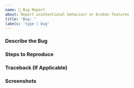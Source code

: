 ```yaml
---
name: 🐛 Bug Report
about: Report unintentional behaviour or broken features
title: 'Bug: '
labels: 'type | bug'
---
```

### Describe the Bug
<!-- A clear and concise description of what the bug is. -->

### Steps to Reproduce
<!-- Steps to reproduce the behavior. -->

### Traceback (If Applicable)
<!-- Make sure the traceback is in a codeblock. -->

### Screenshots
<!-- Any screenshots of the problem. -->


